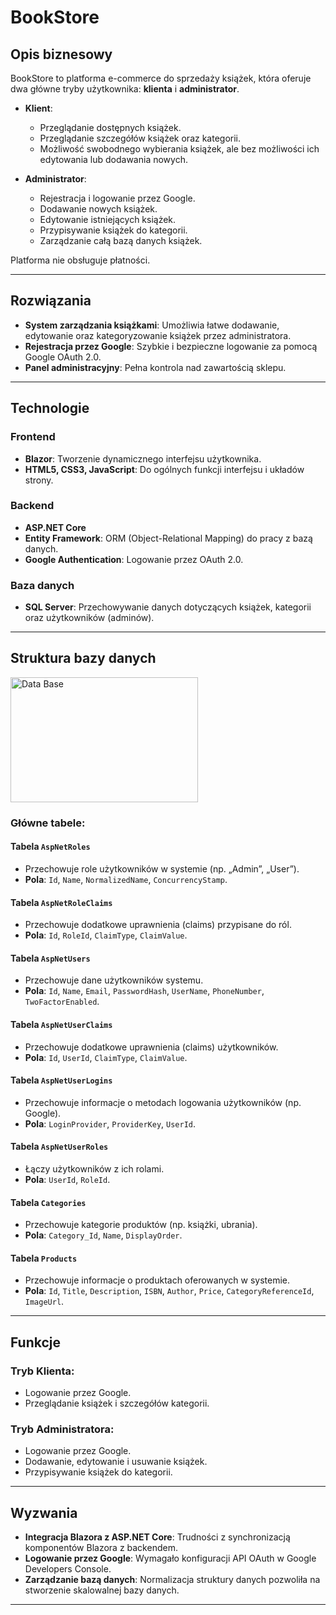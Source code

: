 # BookStore

## Opis biznesowy

BookStore to platforma e-commerce do sprzedaży książek, która oferuje dwa główne tryby użytkownika: **klienta** i **administrator**.

- **Klient**:
  - Przeglądanie dostępnych książek.
  - Przeglądanie szczegółów książek oraz kategorii.
  - Możliwość swobodnego wybierania książek, ale bez możliwości ich edytowania lub dodawania nowych.

- **Administrator**:
  - Rejestracja i logowanie przez Google.
  - Dodawanie nowych książek.
  - Edytowanie istniejących książek.
  - Przypisywanie książek do kategorii.
  - Zarządzanie całą bazą danych książek.

Platforma nie obsługuje płatności.

---

## Rozwiązania

- **System zarządzania książkami**: Umożliwia łatwe dodawanie, edytowanie oraz kategoryzowanie książek przez administratora.
- **Rejestracja przez Google**: Szybkie i bezpieczne logowanie za pomocą Google OAuth 2.0.
- **Panel administracyjny**: Pełna kontrola nad zawartością sklepu.

---

## Technologie

### Frontend
- **Blazor**: Tworzenie dynamicznego interfejsu użytkownika.
- **HTML5, CSS3, JavaScript**: Do ogólnych funkcji interfejsu i układów strony.

### Backend
- **ASP.NET Core**
- **Entity Framework**: ORM (Object-Relational Mapping) do pracy z bazą danych.
- **Google Authentication**: Logowanie przez OAuth 2.0.

### Baza danych
- **SQL Server**: Przechowywanie danych dotyczących książek, kategorii oraz użytkowników (adminów).

---

## Struktura bazy danych
<img src="BookStore/ReadMeInfo/Untitled(1).png" alt="Data Base" width="300" height="200">

### Główne tabele:

#### **Tabela `AspNetRoles`**
- Przechowuje role użytkowników w systemie (np. „Admin”, „User”).
- **Pola**: `Id`, `Name`, `NormalizedName`, `ConcurrencyStamp`.

#### **Tabela `AspNetRoleClaims`**
- Przechowuje dodatkowe uprawnienia (claims) przypisane do ról.
- **Pola**: `Id`, `RoleId`, `ClaimType`, `ClaimValue`.

#### **Tabela `AspNetUsers`**
- Przechowuje dane użytkowników systemu.
- **Pola**: `Id`, `Name`, `Email`, `PasswordHash`, `UserName`, `PhoneNumber`, `TwoFactorEnabled`.

#### **Tabela `AspNetUserClaims`**
- Przechowuje dodatkowe uprawnienia (claims) użytkowników.
- **Pola**: `Id`, `UserId`, `ClaimType`, `ClaimValue`.

#### **Tabela `AspNetUserLogins`**
- Przechowuje informacje o metodach logowania użytkowników (np. Google).
- **Pola**: `LoginProvider`, `ProviderKey`, `UserId`.

#### **Tabela `AspNetUserRoles`**
- Łączy użytkowników z ich rolami.
- **Pola**: `UserId`, `RoleId`.

#### **Tabela `Categories`**
- Przechowuje kategorie produktów (np. książki, ubrania).
- **Pola**: `Category_Id`, `Name`, `DisplayOrder`.

#### **Tabela `Products`**
- Przechowuje informacje o produktach oferowanych w systemie.
- **Pola**: `Id`, `Title`, `Description`, `ISBN`, `Author`, `Price`, `CategoryReferenceId`, `ImageUrl`.

---

## Funkcje

### Tryb Klienta:
- Logowanie przez Google.
- Przeglądanie książek i szczegółów kategorii.

### Tryb Administratora:
- Logowanie przez Google.
- Dodawanie, edytowanie i usuwanie książek.
- Przypisywanie książek do kategorii.

---

## Wyzwania

- **Integracja Blazora z ASP.NET Core**: Trudności z synchronizacją komponentów Blazora z backendem.
- **Logowanie przez Google**: Wymagało konfiguracji API OAuth w Google Developers Console.
- **Zarządzanie bazą danych**: Normalizacja struktury danych pozwoliła na stworzenie skalowalnej bazy danych.

---

